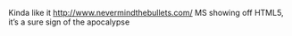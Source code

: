 <!--
id: 1163660646
link: http://kevinisom.info/post/1163660646/kinda-like-it-http-www-nevermindthebullets-com
slug: kinda-like-it-http-www-nevermindthebullets-com
date: Wed Sep 22 2010 10:53:20 GMT+1200 (NZST)
raw: {"blog_name":"kevinisom","id":1163660646,"post_url":"http://kevinisom.info/post/1163660646/kinda-like-it-http-www-nevermindthebullets-com","slug":"kinda-like-it-http-www-nevermindthebullets-com","type":"text","date":"2010-09-21 22:53:20 GMT","timestamp":1285109600,"state":"published","format":"html","reblog_key":"kJKbmvVp","tags":[],"short_url":"http://tmblr.co/Zw68Yy15N0rc","highlighted":[],"feed_item":"http://twitter.com/kev_nz/statuses/25154053953","from_feed_id":"650289","note_count":0,"title":null,"body":"<p>Kinda like it <a href=\"http://www.nevermindthebullets.com/\" target=\"_blank\">http://www.nevermindthebullets.com/</a> MS showing off HTML5, it&#8217;s a sure sign of the apocalypse</p>"}
publish: 2010-09-022
tags: 
title: null
-->


Kinda like it <http://www.nevermindthebullets.com/> MS showing off
HTML5, it’s a sure sign of the apocalypse


